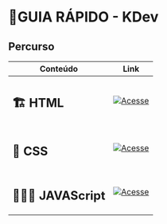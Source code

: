 # 📙GUIA RÁPIDO - KDev

## Percurso

| Conteúdo  | Link |
| ------------- | ------------- |
| <h2>🏗️ HTML</h2> | [![Acesse](https://img.shields.io/badge/Acesse-30A3DC?style=for-the-badge)](./guia/html)  |
| <h2>💈 CSS</h2>  | [![Acesse](https://img.shields.io/badge/Acesse-E94D5F?style=for-the-badge)](./guia/css)  |
| <h2>👨🏻‍💻 JAVAScript</h2> | [![Acesse](https://img.shields.io/badge/Acesse-30A3DC?style=for-the-badge)](./guia/js)  |
